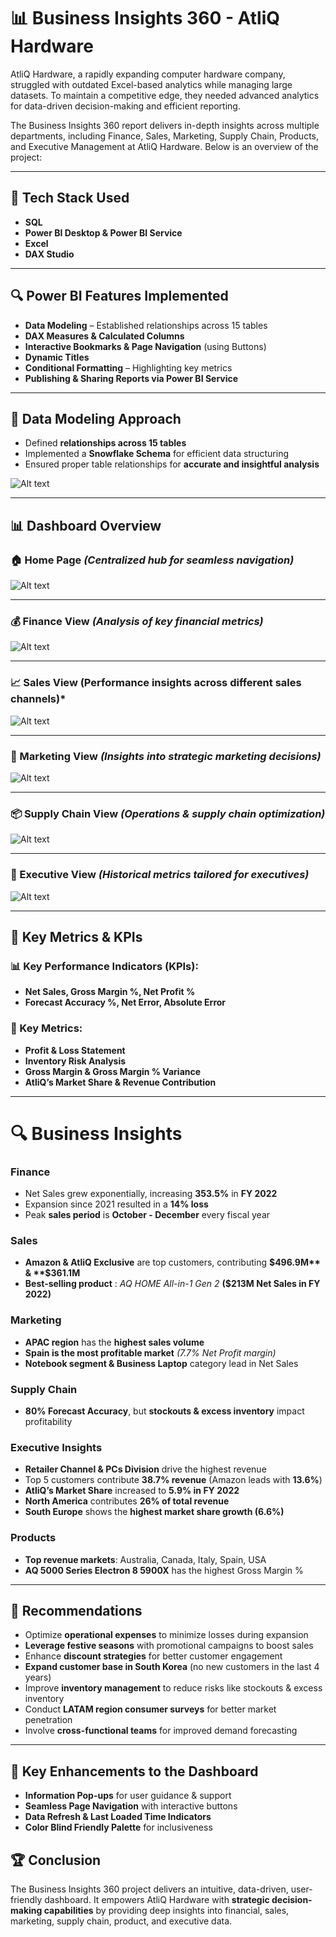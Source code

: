 # 📊 Business Insights 360 - AtliQ Hardware #

AtliQ Hardware, a rapidly expanding computer hardware company, struggled with outdated Excel-based analytics while managing large datasets. To maintain a competitive edge, they needed advanced analytics for data-driven decision-making and efficient reporting.

The Business Insights 360 report delivers in-depth insights across multiple departments, including Finance, Sales, Marketing, Supply Chain, Products, and Executive Management at AtliQ Hardware. Below is an overview of the project:

***

## 🚀 Tech Stack Used ##
  - **SQL**
  - **Power BI Desktop & Power BI Service**
  - **Excel**
  - **DAX Studio**

 *** 

## 🔍 Power BI Features Implemented
 - **Data Modeling**  – Established relationships across 15 tables
- **DAX Measures & Calculated Columns**
- **Interactive Bookmarks & Page Navigation** (using Buttons)
- **Dynamic Titles**
- **Conditional Formatting** – Highlighting key metrics
- **Publishing & Sharing Reports via Power BI Service**

***

## 📌 Data Modeling Approach
- Defined **relationships across 15 tables**
- Implemented a **Snowflake Schema** for efficient data structuring
- Ensured proper table relationships for **accurate and insightful analysis**
  
![Alt text](https://github.com/krushna-nayak30101/Business-Insights-360/blob/7947895443b36b40f2f29647e71162f4f8793a4a/Datamodel%20image.png)
***

## 📊 Dashboard Overview

### 🏠 Home Page ***(Centralized hub for seamless navigation)***
![Alt text](https://github.com/krushna-nayak30101/Business-Insights-360/blob/1a03aaa6203ab8d89bf3d1b255e9db30184bd0e2/Home%20Page%201.png)
***
### 💰 Finance View ***(Analysis of key financial metrics)***
![Alt text](https://github.com/krushna-nayak30101/Business-Insights-360/blob/4f7f57c1cdc3c2d51a36a4242d885d48b011bd89/Finance%20View%201.png)
***
### 📈 Sales View **(Performance insights across different sales channels)***
![Alt text](https://github.com/krushna-nayak30101/Business-Insights-360/blob/4f7f57c1cdc3c2d51a36a4242d885d48b011bd89/Sales%20View%201.png)
***
### 📢 Marketing View ***(Insights into strategic marketing decisions)***
![Alt text](https://github.com/krushna-nayak30101/Business-Insights-360/blob/4f7f57c1cdc3c2d51a36a4242d885d48b011bd89/Marketing%20View%201.png)
***
### 📦 Supply Chain View ***(Operations & supply chain optimization)***
![Alt text](https://github.com/krushna-nayak30101/Business-Insights-360/blob/4f7f57c1cdc3c2d51a36a4242d885d48b011bd89/Supply%20chain%201.png)
***
### 🎯 Executive View ***(Historical metrics tailored for executives)***
![Alt text](https://github.com/krushna-nayak30101/Business-Insights-360/blob/01165f9072b8954f5eb5360ccb2f4597c2565d0c/Executive%20View%201.png)
***
## 📌 Key Metrics & KPIs ##

### 📊 Key Performance Indicators (KPIs): ###

-   **Net Sales, Gross Margin %, Net Profit %**
-	**Forecast Accuracy %, Net Error, Absolute Error**

### 📌 Key Metrics: ###
-	**Profit & Loss Statement**
-	**Inventory Risk Analysis**
-	**Gross Margin & Gross Margin % Variance**
-	**AtliQ’s Market Share & Revenue Contribution**

***
# 🔍 Business Insights #

### Finance ###
-	Net Sales grew exponentially, increasing **353.5%** in **FY 2022**
-	Expansion since 2021 resulted in a **14% loss**
-	Peak **sales period** is **October - December** every fiscal year

### Sales

-	**Amazon & AtliQ Exclusive** are top customers, contributing **$496.9M** & **$361.1M**
-	**Best-selling product** : *AQ HOME All-in-1 Gen 2* **($213M Net Sales in FY 2022)**


### Marketing

-	**APAC region** has the **highest sales volume**
-	**Spain is the most profitable market** *(7.7% Net Profit margin)*
-	**Notebook segment & Business Laptop** category lead in Net Sales

### Supply Chain

-	**80% Forecast Accuracy**, but **stockouts & excess inventory** impact profitability

### Executive Insights

-	**Retailer Channel & PCs Division** drive the highest revenue
-	Top 5 customers contribute **38.7% revenue** (Amazon leads with **13.6%**)
-	**AtliQ’s Market Share** increased to **5.9% in FY 2022**
-	**North America** contributes **26% of total revenue**
-	**South Europe** shows the **highest market share growth (6.6%)**

### Products

-	**Top revenue markets**: Australia, Canada, Italy, Spain, USA
-	**AQ 5000 Series Electron 8 5900X** has the highest Gross Margin %

***
## 📌 Recommendations
-	Optimize **operational expenses** to minimize losses during expansion
-	**Leverage festive seasons** with promotional campaigns to boost sales
-	Enhance **discount strategies** for better customer engagement
-	**Expand customer base in South Korea** (no new customers in the last 4 years)
-	Improve **inventory management** to reduce risks like stockouts & excess inventory
-	Conduct **LATAM region consumer surveys** for better market penetration
-	Involve **cross-functional teams** for improved demand forecasting

*** 
## 🎯 Key Enhancements to the Dashboard
-	**Information Pop-ups** for user guidance & support
-	**Seamless Page Navigation** with interactive buttons
-	**Data Refresh & Last Loaded Time Indicators**
-	**Color Blind Friendly Palette** for inclusiveness


## 🏆 Conclusion
The Business Insights 360 project delivers an intuitive, data-driven, user-friendly dashboard. It empowers AtliQ Hardware with **strategic decision-making capabilities** by providing deep insights into financial, sales, marketing, supply chain, product, and executive data.





